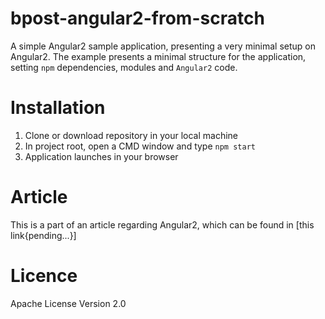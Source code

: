 # bpost-angular2-from-scratch
A simple Angular2 sample application, presenting a very minimal setup on Angular2.
The example presents a minimal structure for the application, setting `npm` dependencies, modules and `Angular2` code.

# Installation
1. Clone or download repository in your local machine
2. In project root, open a CMD window and type `npm start`
3. Application launches in your browser

# Article
This is a part of an article regarding Angular2, which can be found in [this link{pending...}]

# Licence
Apache License Version 2.0